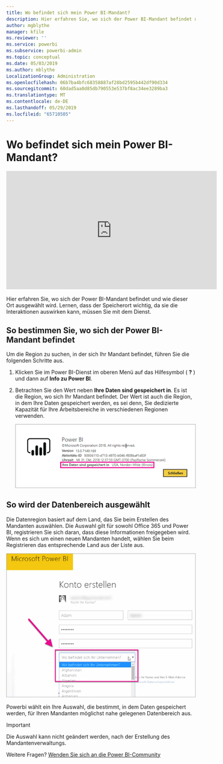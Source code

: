 ```yaml
---
title: Wo befindet sich mein Power BI-Mandant?
description: Hier erfahren Sie, wo sich der Power BI-Mandant befindet und wie dieser Ort ausgewählt wird. Dies ist wichtig, um zu erfahren, da sie Interaktionen mit dem Dienst haben Sie sich auswirken kann.
author: mgblythe
manager: kfile
ms.reviewer: ''
ms.service: powerbi
ms.subservice: powerbi-admin
ms.topic: conceptual
ms.date: 05/03/2019
ms.author: mblythe
LocalizationGroup: Administration
ms.openlocfilehash: 06b7ba4bfc68358887af28bd2595b442df90d334
ms.sourcegitcommit: 60dad5aa0d85db790553e537bf8ac34ee3289ba3
ms.translationtype: MT
ms.contentlocale: de-DE
ms.lasthandoff: 05/29/2019
ms.locfileid: "65710505"
---
```

# <a name="where-is-my-power-bi-tenant-located"></a>Wo befindet sich mein Power BI-Mandant?

<iframe width="560" height="315" src="https://www.youtube.com/embed/0fOxaHJPvdM?showinfo=0" frameborder="0" allowfullscreen></iframe>

Hier erfahren Sie, wo sich der Power BI-Mandant befindet und wie dieser Ort ausgewählt wird. Lernen, dass der Speicherort wichtig, da sie die Interaktionen auswirken kann, müssen Sie mit dem Dienst.

## <a name="how-to-determine-where-your-power-bi-tenant-is-located"></a>So bestimmen Sie, wo sich der Power BI-Mandant befindet

Um die Region zu suchen, in der sich Ihr Mandant befindet, führen Sie die folgenden Schritte aus.

1. Klicken Sie im Power BI-Dienst im oberen Menü auf das Hilfesymbol ( **?** ) und dann auf **Info zu Power BI**.

1. Betrachten Sie den Wert neben **Ihre Daten sind gespeichert in**. Es ist die Region, wo sich Ihr Mandant befindet. Der Wert ist auch die Region, in dem Ihre Daten gespeichert werden, es sei denn, Sie dedizierte Kapazität für Ihre Arbeitsbereiche in verschiedenen Regionen verwenden.

    ![Datenbereich](media/service-admin-where-is-my-tenant-located/power-bi-data-region.png)

## <a name="how-the-data-region-is-selected"></a>So wird der Datenbereich ausgewählt

Die Datenregion basiert auf dem Land, das Sie beim Erstellen des Mandanten auswählen. Die Auswahl gilt für sowohl Office 365 und Power BI, registrieren Sie sich daran, dass diese Informationen freigegeben wird. Wenn es sich um einen neuen Mandanten handelt, wählen Sie beim Registrieren das entsprechende Land aus der Liste aus.

![Auswahl des Landes](media/service-admin-where-is-my-tenant-located/sign-up-country-selection.png)

Powerbi wählt ein Ihre Auswahl, die bestimmt, in dem Daten gespeichert werden, für Ihren Mandanten möglichst nahe gelegenen Datenbereich aus.

> [!IMPORTANT]
> Die Auswahl kann nicht geändert werden, nach der Erstellung des Mandantenverwaltungs.

Weitere Fragen? [Wenden Sie sich an die Power BI-Community](http://community.powerbi.com/)

